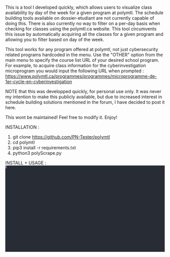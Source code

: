 This is a tool I developed quickly, which allows users to visualize class availability by day of the week for a given program at polymtl.
The schedule building tools available on dossier-etudiant are not currently capable of doing this.
There is also currently no way to filter on a per-day basis when checking for classes using the polymtl.ca website.
This tool circumvents this issue by automatically acquiring all the classes for a given program and allowing you to filter based on day of the week.

This tool works for any program offered at polymtl, not just cybersecurity related programs hardcoded in the menu. 
Use the "OTHER" option from the main menu to specify the course list URL of your desired school program. For example, to acquire class information for the cyberinvestigation microprogram you would input the following URL when prompted : https://www.polymtl.ca/programmes/programmes/microprogramme-de-1er-cycle-en-cyberinvestigation

NOTE that this was developped quickly, for personal use only. It was never my intention to make this publicly available, but due to increased interest in schedule
building solutions mentioned in the forum, I have decided to post it here.

This wont be maintained! Feel free to modify it. 
Enjoy!

INSTALLATION :

1) git clone https://github.com/PN-Tester/polymtl
2) cd polymtl
3) pip3 install -r requirements.txt 
4) python3 polyScrape.py 

INSTALL + USAGE :
<img src="https://raw.githubusercontent.com/PN-Tester/polymtl/main/recording.svg">
